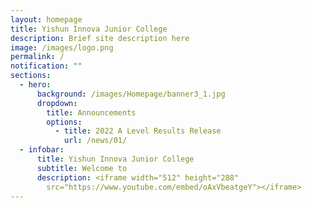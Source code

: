 ```yaml
---
layout: homepage
title: Yishun Innova Junior College
description: Brief site description here
image: /images/logo.png
permalink: /
notification: ""
sections:
  - hero:
      background: /images/Homepage/banner3_1.jpg
      dropdown:
        title: Announcements
        options:
          - title: 2022 A Level Results Release
            url: /news/01/
  - infobar:
      title: Yishun Innova Junior College
      subtitle: Welcome to
      description: <iframe width="512" height="288"
        src="https://www.youtube.com/embed/oAxVbeatgeY"></iframe>
---
```


